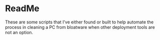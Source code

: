 # ReadMe

These are some scripts that I've either found or built to help automate the process in cleaning a PC from bloatware when
other deployment tools are not an option.

